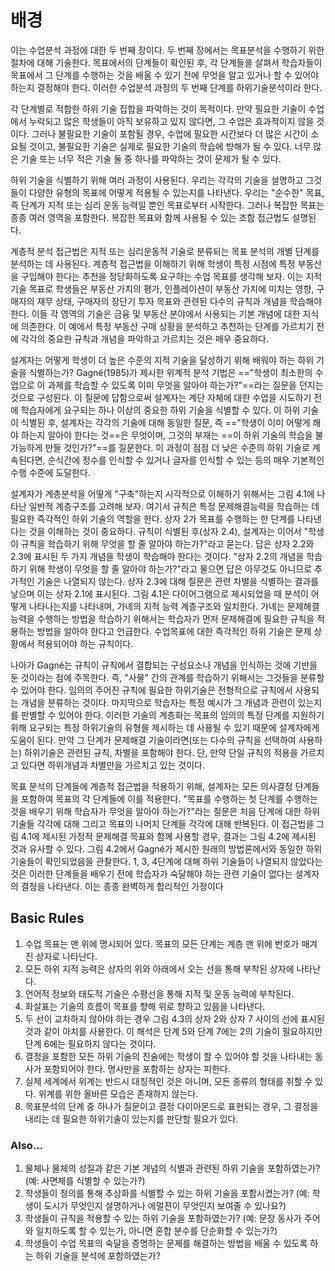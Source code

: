 # 배경

이는 수업분석 과정에 대한 두 번째 장이다. 두 번째 장에서는 목표분석을 수행하기 위한 절차에 대해 기술한다. 목표에서의 단계들이 확인된 후, 각 단계들을 살펴서 학습자들이 목표에서 그 단계를 수행하는 것을 배울 수 있기 전에 무엇을 알고 있거나 할 수 있어야 하는지 결정해야 한다. 이러한 수업분석 과정의 두 번째 단계를 하위기술분석이라 한다.  

각 단계별로 적합한 하위 기술 집합을 파악하는 것이 목적이다. 만약 필요한 기술이 수업에서 누락되고 많은 학생들이 아직 보유하고 있지 않다면, 그 수업은 효과적이지 않을 것이다. 그러나 불필요한 기술이 포함될 경우, 수업에 필요한 시간보다 더 많은 시간이 소요될 것이고, 불필요한 기술은 실제로 필요한 기술의 학습에 방해가 될 수 있다. 너무 많은 기술 또는 너무 적은 기술 둘 중 하나를 파악하는 것이 문제가 될 수 있다. 
 
하위 기술을 식별하기 위해 여러 과정이 사용된다. 우리는 각각의 기술을 설명하고 그것들이 다양한 유형의 목표에 어떻게 적용될 수 있는지를 나타낸다. 우리는 "순수한" 목표, 즉 단계가 지적 또는 심리 운동 능력일 뿐인 목표로부터 시작한다. 그러나 복잡한 목표는 종종 여러 영역을 포함한다. 복잡한 목표와 함께 사용될 수 있는 조합 접근법도 설명된다.

계층적 분석 접근법은 지적 또는 심리운동적 기술로 분류되는 목표 분석의 개별 단계를 분석하는 데 사용된다. 계층적 접근법을 이해하기 위해 학생이 특정 시점에 특정 부동산을 구입해야 한다는 추천을 정당화하도록 요구하는 수업 목표를 생각해 보자. 이는 지적 기술 목표로 학생들은 부동산 가치의 평가, 인플레이션이 부동산 가치에 미치는 영향, 구매자의 재무 상태, 구매자의 장단기 투자 목표와 관련된 다수의 규칙과 개념을 학습해야 한다. 이들 각 영역의 기술은 금융 및 부동산 분야에서 사용되는 기본 개념에 대한 지식에 의존한다. 이 예에서 특정 부동산 구매 상황을 분석하고 추천하는 단계를 가르치기 전에 각각의 중요한 규칙과 개념을 파악하고 가르치는 것은 매우 중요하다.

설계자는 어떻게 학생이 더 높은 수준의 지적 기술을 달성하기 위해 배워야 하는 하위 기술을 식별하는가? Gagné(1985)가 제시한 위계적 분석 기법은 =="학생이 최소한의 수업으로 이 과제를 학습할 수 있도록 이미 무엇을 알아야 하는가?"==라는 질문을 던지는 것으로 구성된다. 이 질문에 답함으로써 설계자는 계단 자체에 대한 수업을 시도하기 전에 학습자에게 요구되는 하나 이상의 중요한 하위 기술을 식별할 수 있다. 이 하위 기술이 식별된 후, 설계자는 각각의 기술에 대해 동일한 질문, 즉 =="학생이 이미 어떻게 해야 하는지 알아야 한다는 것==은 무엇이며, 그것의 부재는 ==이 하위 기술의 학습을 불가능하게 만들 것인가?"==를 질문한다. 이 과정이 점점 더 낮은 수준의 하위 기술로 계속된다면, 순식간에 정수를 인식할 수 있거나 글자를 인식할 수 있는 등의 매우 기본적인 수행 수준에 도달한다.

설계자가 계층분석을 어떻게 "구축"하는지 시각적으로 이해하기 위해서는 그림 4.1에 나타난 일반적 계층구조를 고려해 보자. 여기서 규칙은 특정 문제해결능력을 학습하는 데 필요한 즉각적인 하위 기술의 역할을 한다. 상자 2가 목표를 수행하는 한 단계를 나타낸다는 것을 이해하는 것이 중요하다. 규칙이 식별된 후(상자 2.4), 설계자는 이어서 "학생이 규칙을 학습하기 위해 무엇을 할 줄 알아야 하는가?"라고 묻는다. 답은 상자 2.2와 2.3에 표시된 두 가지 개념을 학생이 학습해야 한다는 것이다. "상자 2.2의 개념을 학습하기 위해 학생이 무엇을 할 줄 알아야 하는가?"라고 물으면 답은 아무것도 아니므로 추가적인 기술은 나열되지 않는다. 상자 2.3에 대해 질문은 관련 차별을 식별하는 결과를 낳으며 이는 상자 2.1에 표시된다. 그림 4.1은 다이어그램으로 제시되었을 때 분석이 어떻게 나타나는지를 나타내며, 가녜의 지적 능력 계층구조와 일치한다. 가녜는 문제해결능력을 수행하는 방법을 학습하기 위해서는 학습자가 먼저 문제해결에 필요한 규칙을 적용하는 방법을 알아야 한다고 언급한다. 수업목표에 대한 즉각적인 하위 기술은 문제 상황에서 적용되어야 하는 규칙이다.

나아가 Gagné는 규칙이 규칙에서 결합되는 구성요소나 개념을 인식하는 것에 기반을 둔 것이라는 점에 주목한다. 즉, "사물" 간의 관계를 학습하기 위해서는 그것들을 분류할 수 있어야 한다. 임의의 주어진 규칙에 필요한 하위기술은 전형적으로 규칙에서 사용되는 개념을 분류하는 것이다. 마지막으로 학습자는 특정 예시가 그 개념과 관련이 있는지를 판별할 수 있어야 한다. 이러한 기술의 계층화는 목표의 임의의 특정 단계를 지원하기 위해 요구되는 특정 하위기술의 유형을 제시하는 데 사용될 수 있기 때문에 설계자에게 도움이 된다. 만약 그 단계가 문제해결 기술이라면(또는 다수의 규칙을 선택하여 사용하는) 하위기술은 관련된 규칙, 차별을 포함해야 한다. 단, 만약 단일 규칙의 적용을 가르치고 있다면 하위개념과 차별만을 가르치고 있는 것이다.

목표 분석의 단계들에 계층적 접근법을 적용하기 위해, 설계자는 모든 의사결정 단계들을 포함하여 목표의 각 단계들에 이를 적용한다. "목표를 수행하는 첫 단계를 수행하는 것을 배우기 위해 학습자가 무엇을 알아야 하는가?"라는 질문은 처음 단계에 대한 하위 기술들 각각에 대해 그리고 목표의 나머지 단계들 각각에 대해 반복된다. 이 접근법을 그림 4.1에 제시된 가정적 문제해결 목표와 함께 사용할 경우, 결과는 그림 4.2에 제시된 것과 유사할 수 있다. 그림 4.2에서 Gagné가 제시한 원래의 방법론에서와 동일한 하위 기술들이 확인되었음을 관찰한다. 1, 3, 4단계에 대해 하위 기술들이 나열되지 않았다는 것은 이러한 단계들을 배우기 전에 학습자가 숙달해야 하는 관련 기술이 없다는 설계자의 결정을 나타낸다. 이는 종종 완벽하게 합리적인 가정이다

## Basic Rules

1. 수업 목표는 맨 위에 명시되어 있다. 목표의 모든 단계는 계층 맨 위에 번호가 매겨진 상자로 나타난다.  
2. 모든 하위 지적 능력은 상자의 위와 아래에서 오는 선을 통해 부착된 상자에 나타난다.  
3. 언어적 정보와 태도적 기술은 수평선을 통해 지적 및 운동 능력에 부착된다.  
4. 화살표는 기술의 흐름이 목표를 향해 위로 향하고 있음을 나타낸다.  
5. 두 선이 교차하지 않아야 하는 경우 그림 4.3의 상자 2와 상자 7 사이의 선에 표시된 것과 같이 아치를 사용한다. 이 해석은 단계 5와 단계 7에는 2의 기술이 필요하지만 단계 6에는 필요하지 않다는 것이다.  
6. 결정을 포함한 모든 하위 기술의 진술에는 학생이 할 수 있어야 할 것을 나타내는 동사가 포함되어야 한다. 명사만을 포함하는 상자는 피한다.  
7. 실제 세계에서 위계는 반드시 대칭적인 것은 아니며, 모든 종류의 형태를 취할 수 있다. 위계를 위한 올바른 모습은 존재하지 않는다.  
8. 목표분석의 단계 중 하나가 질문이고 결정 다이아몬드로 표현되는 경우, 그 결정을 내리는 데 필요한 하위기술이 있는지를 판단할 필요가 있다.

### Also...
1. 물체나 물체의 성질과 같은 기본 개념의 식별과 관련된 하위 기술을 포함하였는가? (예: 사면체를 식별할 수 있는가?)  
2. 학생들이 정의를 통해 추상화를 식별할 수 있는 하위 기술을 포함시켰는가? (예: 학생이 도시가 무엇인지 설명하거나 에멀젼이 무엇인지 보여줄 수 있나요?)  
3. 학생들이 규칙을 적용할 수 있는 하위 기술을 포함하였는가? (예: 문장 동사가 주어와 일치하도록 할 수 있는가, 아니면 혼합 분수를 단순화할 수 있는가?)  
4. 학생들이 수업 목표의 숙달을 증명하는 문제를 해결하는 방법을 배울 수 있도록 하는 하위 기술을 분석에 포함하였는가?